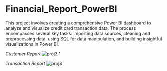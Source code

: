 # Financial_Report_PowerBI
This project involves creating a comprehensive Power BI dashboard to analyze and visualize credit card transaction data. The process encompasses several key tasks: importing data sources, cleaning and preprocessing data, using SQL for data manipulation, and building insightful visualizations in Power BI.

*Customer Report*
![proj3 1](https://github.com/user-attachments/assets/67be6321-0e15-4b17-b77f-cd8e49cb3475)

*Transaction Report*
![proj3](https://github.com/user-attachments/assets/726276ff-23ac-4fb2-b896-d9b79b27c4a1)

